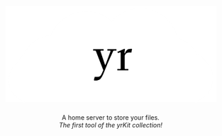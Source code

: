 <h1 align="center">
    <img src="./web/yrCloud-cropped.png" width="475" height="217">
</h1>
<p align="center">
    A home server to store your files.<br><i>The first tool of the yrKit collection!</i>
</p>
